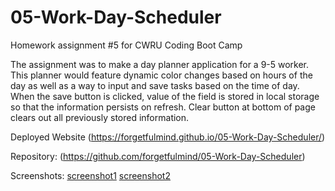 # 05-Work-Day-Scheduler
Homework assignment #5 for CWRU Coding Boot Camp

The assignment was to make a day planner application for a 9-5 worker. This planner would feature dynamic color changes based on hours of the day as well as a way to input and save tasks based on the time of day. When the save button is clicked, value of the field is stored in local storage so that the information persists on refresh. Clear button at bottom of page clears out all previously stored information. 

Deployed Website (https://forgetfulmind.github.io/05-Work-Day-Scheduler/)

Repository: (https://github.com/forgetfulmind/05-Work-Day-Scheduler)

Screenshots: 
[screenshot1](./Assets/screecap1.jpg)
[screenshot2](./Assets/screecap2.jpg)

